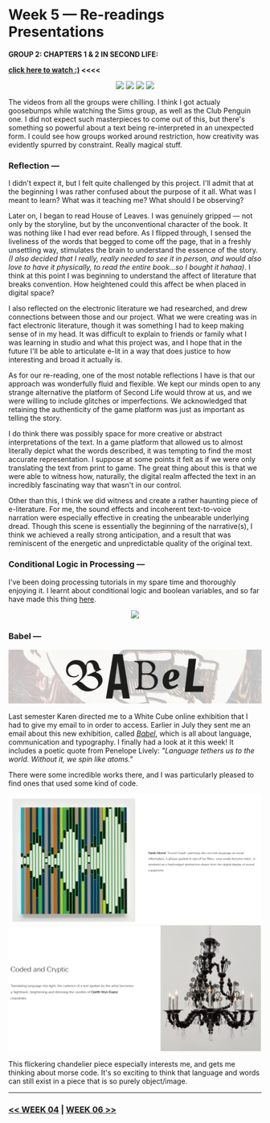 # Week 5 — Re-readings Presentations

**GROUP 2: CHAPTERS 1 & 2 IN SECOND LIFE:**

**[click here to watch :)](https://www.youtube.com/watch?v=KQGvEqaG5Ro&list=LLLFzmRL497_PQRJgcTARc3Q&index=8&t=0s) <<<<**

<p align="center"><img src="Porch.JPG">
<img src="Interview.JPG">
<img src="NotAlone.JPG">
<img src="Cam.JPG"></p>


The videos from all the groups were chilling. I think I got actualy goosebumps while watching the Sims group, as well as the Club Penguin one. I did not expect such masterpieces to come out of this, but there's something so powerful about a text being re-interpreted in an unexpected form. I could see how groups worked around restriction, how creativity was evidently spurred by constraint. Really magical stuff.

### Reflection —

I didn't expect it, but I felt quite challenged by this project. I'll admit that at the beginning I was rather confused about the purpose of it all. What was I meant to learn? What was it teaching me? What should I be observing?

Later on, I began to read House of Leaves. I was genuinely gripped — not only by the storyline, but by the unconventional character of the book. It was nothing like I had ever read before. As I flipped through, I sensed the liveliness of the words that begged to come off the page, that in a freshly unsettling way, stimulates the brain to understand the essence of the story. *(I also decided that I really, really needed to see it in person, and would also love to have it physically, to read the entire book...so I bought it hahaa)*. I think at this point I was beginning to understand the affect of literature that breaks convention. How heightened could this affect be when placed in digital space?

I also reflected on the electronic literature we had researched, and drew connections between those and our project. What we were creating was in fact electronic literature, though it was something I had to keep making sense of in my head. It was difficult to explain to friends or family what I was learning in studio and what this project was, and I hope that in the future I'll be able to articulate e-lit in a way that does justice to how interesting and broad it actually is.

As for our re-reading, one of the most notable reflections I have is that our approach was wonderfully fluid and flexible. We kept our minds open to any strange alternative the platform of Second Life would throw at us, and we were willing to include glitches or imperfections. We acknowledged that retaining the authenticity of the game platform was just as important as telling the story.

I do think there was possibly space for more creative or abstract interpretations of the text. In a game platform that allowed us to almost literally depict what the words described, it was tempting to find the most accurate representation. I suppose at some points it felt as if we were only translating the text from print to game. The great thing about this is that we were able to witness how, naturally, the digital realm affected the text in an incredibly fascinating way that wasn't in our control.

Other than this, I think we did witness and create a rather haunting piece of e-literature. For me, the sound effects and incoherent text-to-voice narration were especially effective in creating the unbearable underlying dread. Though this scene is essentially the beginning of the narrative(s), I think we achieved a really strong anticipation, and a result that was reminiscent of the energetic and unpredictable quality of the original text.

### Conditional Logic in Processing —

I've been doing processing tutorials in my spare time and thoroughly enjoying it. I learnt about conditional logic and boolean variables, and so far have made this thing [here](https://jackieliiu.github.io/CODEWORDS/Week05/ConditionalLogic/conditionallogic).

<p align="center"><img src="ConditionalLogic.gif"></p>

### Babel —

<img src="BabelTitle.jpg">

Last semester Karen directed me to a White Cube online exhibition that I had to give my email to in order to access. Earlier in July they sent me an email about this new exhibition, called [*Babel*](https://whitecube.viewingrooms.com/viewing-room/40-babel/), which is all about language, communication and typography. I finally had a look at it this week! It includes a poetic quote from Penelope Lively: *"Language tethers us to the world. Without it, we spin like atoms."*

There were some incredible works there, and I was particularly pleased to find ones that used some kind of code. 

<img src="Babel.JPG">
<img src="Babel2.JPG">

This flickering chandelier piece especially interests me, and gets me thinking about morse code. It's so exciting to think that language and words can still exist in a piece that is so purely object/image.
___

### [<< WEEK 04](https://jackieliiu.github.io/CODEWORDS/Week04/) | [WEEK 06 >>](https://jackieliiu.github.io/CODEWORDS/Week06/)
